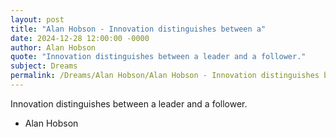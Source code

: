 ```yaml
---
layout: post
title: "Alan Hobson - Innovation distinguishes between a"
date: 2024-12-28 12:00:00 -0000
author: Alan Hobson
quote: "Innovation distinguishes between a leader and a follower."
subject: Dreams
permalink: /Dreams/Alan Hobson/Alan Hobson - Innovation distinguishes between a
---
```


Innovation distinguishes between a leader and a follower.

- Alan Hobson
